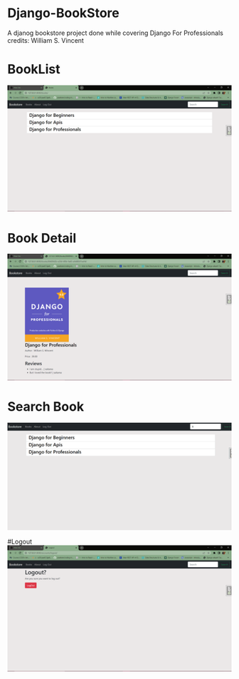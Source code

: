 # Django-BookStore
A djanog bookstore project done while covering Django For Professionals
credits: William S. Vincent

# BookList
![](https://github.com/VTVIMAL/Django-BookStore/blob/master/Book%20List.png)

# Book Detail
![](https://github.com/VTVIMAL/Django-BookStore/blob/master/Book%20Detail.png)

# Search Book
![](https://github.com/VTVIMAL/Django-BookStore/blob/master/BookStore%20Search.gif)

#Logout 
![](https://github.com/VTVIMAL/Django-BookStore/blob/master/Logout.png)
